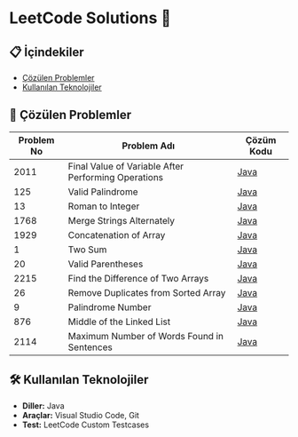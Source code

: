 # LeetCode Solutions 🚀

## 📋 İçindekiler
- [Çözülen Problemler](#-çözülen-problemler)
- [Kullanılan Teknolojiler](#-kullanılan-teknolojiler)

## 🧩 Çözülen Problemler

| Problem No | Problem Adı                                        | Çözüm Kodu                                                               | 
|------------|----------------------------------------------------|--------------------------------------------------------------------------|
| 2011       | Final Value of Variable After Performing Operations| [Java](leetcode/2011_FinalValueofVariableAfterPerformingOperations.java) |
| 125        | Valid Palindrome                                   | [Java](leetcode/125_ValidPalindrome.java)                                |
| 13         | Roman to Integer                                   | [Java](leetcode/13_RomantoInteger.java)                                  |
| 1768       | Merge Strings Alternately                          | [Java](leetcode/1768_MergeStringsAlternately.java)                       |
| 1929       | Concatenation of Array                             | [Java](leetcode/1929_ConcatenationofArray.java)                          |
| 1          | Two Sum                                            | [Java](leetcode/1_TwoSum.java)                                           |
| 20         | Valid Parentheses                                  | [Java](leetcode/20_ValidParentheses.java)                                |
| 2215       | Find the Difference of Two Arrays                  | [Java](leetcode/2215_FindtheDifferenceofTwoArrays.java)                  |
| 26         | Remove Duplicates from Sorted Array                | [Java](leetcode/26_RemoveDuplicatesfromSortedArray.java)                 |
| 9          | Palindrome Number                                  | [Java](leetcode/9_PalindromeNumber.java)                                 |
| 876        | Middle of the Linked List                          | [Java](leetcode/876_MiddleoftheLinkedList.java)                          |
|2114        | Maximum Number of Words Found in Sentences         | [Java](leetcode/2114_MaximumNumberofWordsFoundinSentences.java)          |

## 🛠️ Kullanılan Teknolojiler
- **Diller:** Java
- **Araçlar:** Visual Studio Code, Git
- **Test:** LeetCode Custom Testcases